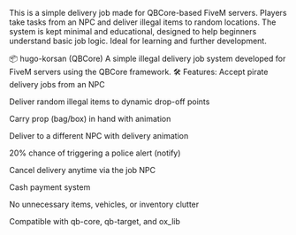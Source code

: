 This is a simple delivery job made for QBCore-based FiveM servers. Players take tasks from an NPC and deliver illegal items to random locations. The system is kept minimal and educational, designed to help beginners understand basic job logic. Ideal for learning and further development.


📦 hugo-korsan (QBCore)
A simple illegal delivery job system developed for FiveM servers using the QBCore framework.
🛠️ Features:
Accept pirate delivery jobs from an NPC

Deliver random illegal items to dynamic drop-off points

Carry prop (bag/box) in hand with animation

Deliver to a different NPC with delivery animation

20% chance of triggering a police alert (notify)

Cancel delivery anytime via the job NPC

Cash payment system

No unnecessary items, vehicles, or inventory clutter

Compatible with qb-core,  qb-target, and ox_lib
